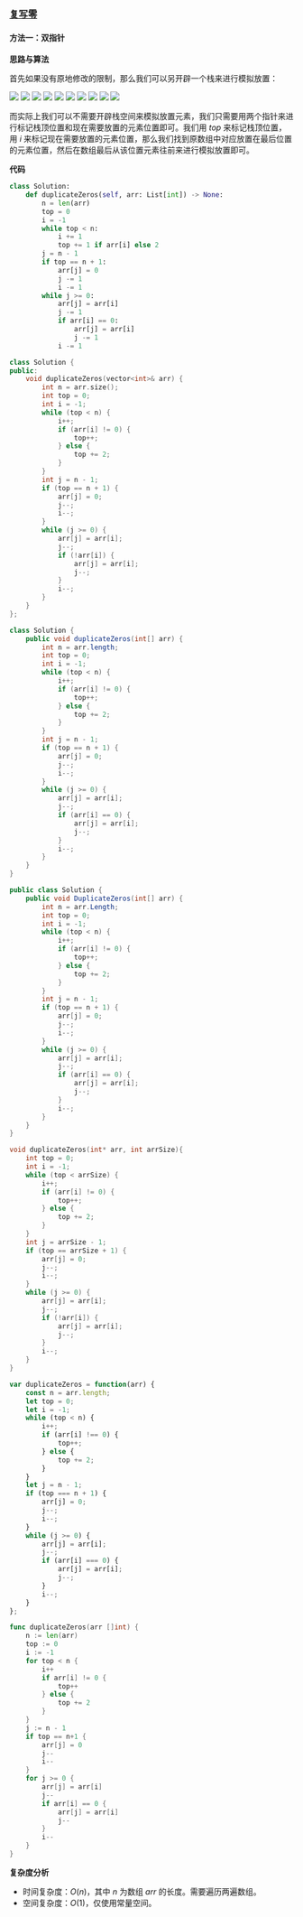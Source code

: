 ### [复写零](https://leetcode.cn/problems/duplicate-zeros/solutions/1604450/fu-xie-ling-by-leetcode-solution-7ael/)

#### 方法一：双指针

**思路与算法**

首先如果没有原地修改的限制，那么我们可以另开辟一个栈来进行模拟放置：

![](./assets/img/Solution1089_off_01.png)
![](./assets/img/Solution1089_off_02.png)
![](./assets/img/Solution1089_off_03.png)
![](./assets/img/Solution1089_off_04.png)
![](./assets/img/Solution1089_off_05.png)
![](./assets/img/Solution1089_off_06.png)
![](./assets/img/Solution1089_off_07.png)
![](./assets/img/Solution1089_off_08.png)
![](./assets/img/Solution1089_off_09.png)
![](./assets/img/Solution1089_off_10.png)

而实际上我们可以不需要开辟栈空间来模拟放置元素，我们只需要用两个指针来进行标记栈顶位置和现在需要放置的元素位置即可。我们用 $top$ 来标记栈顶位置，用 $i$ 来标记现在需要放置的元素位置，那么我们找到原数组中对应放置在最后位置的元素位置，然后在数组最后从该位置元素往前来进行模拟放置即可。

**代码**

```python
class Solution:
    def duplicateZeros(self, arr: List[int]) -> None:
        n = len(arr)
        top = 0
        i = -1
        while top < n:
            i += 1
            top += 1 if arr[i] else 2
        j = n - 1
        if top == n + 1:
            arr[j] = 0
            j -= 1
            i -= 1
        while j >= 0:
            arr[j] = arr[i]
            j -= 1
            if arr[i] == 0:
                arr[j] = arr[i]
                j -= 1
            i -= 1
```

```c++
class Solution {
public:
    void duplicateZeros(vector<int>& arr) {
        int n = arr.size();
        int top = 0;
        int i = -1;
        while (top < n) {
            i++;
            if (arr[i] != 0) {
                top++;
            } else {
                top += 2;
            }
        }
        int j = n - 1;
        if (top == n + 1) {
            arr[j] = 0;
            j--;
            i--;
        } 
        while (j >= 0) {
            arr[j] = arr[i];
            j--;
            if (!arr[i]) {
                arr[j] = arr[i];
                j--;
            } 
            i--;
        }
    }
};
```

```java
class Solution {
    public void duplicateZeros(int[] arr) {
        int n = arr.length;
        int top = 0;
        int i = -1;
        while (top < n) {
            i++;
            if (arr[i] != 0) {
                top++;
            } else {
                top += 2;
            }
        }
        int j = n - 1;
        if (top == n + 1) {
            arr[j] = 0;
            j--;
            i--;
        } 
        while (j >= 0) {
            arr[j] = arr[i];
            j--;
            if (arr[i] == 0) {
                arr[j] = arr[i];
                j--;
            } 
            i--;
        }
    }
}
```

```csharp
public class Solution {
    public void DuplicateZeros(int[] arr) {
        int n = arr.Length;
        int top = 0;
        int i = -1;
        while (top < n) {
            i++;
            if (arr[i] != 0) {
                top++;
            } else {
                top += 2;
            }
        }
        int j = n - 1;
        if (top == n + 1) {
            arr[j] = 0;
            j--;
            i--;
        } 
        while (j >= 0) {
            arr[j] = arr[i];
            j--;
            if (arr[i] == 0) {
                arr[j] = arr[i];
                j--;
            } 
            i--;
        }
    }
}
```

```c
void duplicateZeros(int* arr, int arrSize){
    int top = 0;
    int i = -1;
    while (top < arrSize) {
        i++;
        if (arr[i] != 0) {
            top++;
        } else {
            top += 2;
        }
    }
    int j = arrSize - 1;
    if (top == arrSize + 1) {
        arr[j] = 0;
        j--;
        i--;
    } 
    while (j >= 0) {
        arr[j] = arr[i];
        j--;
        if (!arr[i]) {
            arr[j] = arr[i];
            j--;
        } 
        i--;
    }
}
```

```javascript
var duplicateZeros = function(arr) {
    const n = arr.length;
    let top = 0;
    let i = -1;
    while (top < n) {
        i++;
        if (arr[i] !== 0) {
            top++;
        } else {
            top += 2;
        }
    }
    let j = n - 1;
    if (top === n + 1) {
        arr[j] = 0;
        j--;
        i--;
    } 
    while (j >= 0) {
        arr[j] = arr[i];
        j--;
        if (arr[i] === 0) {
            arr[j] = arr[i];
            j--;
        } 
        i--;
    }
};
```

```go
func duplicateZeros(arr []int) {
    n := len(arr)
    top := 0
    i := -1
    for top < n {
        i++
        if arr[i] != 0 {
            top++
        } else {
            top += 2
        }
    }
    j := n - 1
    if top == n+1 {
        arr[j] = 0
        j--
        i--
    }
    for j >= 0 {
        arr[j] = arr[i]
        j--
        if arr[i] == 0 {
            arr[j] = arr[i]
            j--
        }
        i--
    }
}
```

**复杂度分析**

- 时间复杂度：$O(n)$，其中 $n$ 为数组 $arr$ 的长度。需要遍历两遍数组。
- 空间复杂度：$O(1)$，仅使用常量空间。
